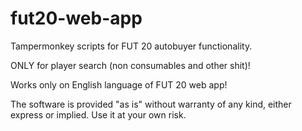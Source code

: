 # fut20-web-app 

Tampermonkey scripts for FUT 20 autobuyer functionality.

ONLY for player search (non consumables and other shit)!

Works only on English language of FUT 20 web app!

The software is provided "as is" without warranty of any kind, either express or implied. Use it at your own risk.
